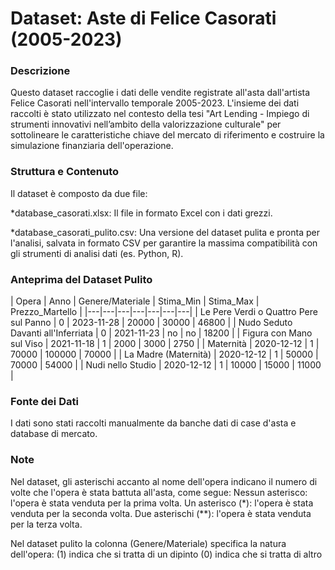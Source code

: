 # Dataset: Aste di Felice Casorati (2005-2023)

### Descrizione
Questo dataset raccoglie i dati delle vendite registrate all'asta dall'artista Felice Casorati nell'intervallo temporale 2005-2023.
L'insieme dei dati raccolti è stato utilizzato nel contesto della tesi "Art Lending - Impiego di strumenti innovativi nell’ambito della 
valorizzazione culturale"
per sottolineare le caratteristiche chiave del mercato di riferimento e costruire la simulazione finanziaria dell'operazione.

### Struttura e Contenuto
Il dataset è composto da due file:

*database_casorati.xlsx: Il file in formato Excel con i dati grezzi.

*database_casorati_pulito.csv: Una versione del dataset pulita e pronta per l'analisi, salvata in formato CSV per garantire la massima 
compatibilità con gli strumenti di analisi dati (es. Python, R).

### Anteprima del Dataset Pulito
| Opera | Anno | Genere/Materiale | Stima_Min | Stima_Max | Prezzo_Martello |
|---|---|---|---|---|---|---|
| Le Pere Verdi o Quattro Pere sul Panno | 0 | 2023-11-28 | 20000 | 30000 | 46800 | 
| Nudo Seduto Davanti all'Inferriata | 0 | 2021-11-23 | no | no | 18200 | 
| Figura con Mano sul Viso | 2021-11-18 | 1 | 2000 | 3000 | 2750 | 
| Maternità | 2020-12-12 | 1 | 70000 | 100000 | 70000 | 
| La Madre (Maternità) | 2020-12-12 | 1 | 50000 | 70000 | 54000 |
| Nudi nello Studio | 2020-12-12 | 1 | 10000 | 15000 | 11000 | 

### Fonte dei Dati
I dati sono stati raccolti manualmente da banche dati di case d'asta e database di mercato.

### Note 

Nel dataset, gli asterischi accanto al nome dell'opera indicano il numero di volte che l'opera è stata battuta all'asta, come segue:
Nessun asterisco: l'opera è stata venduta per la prima volta.
Un asterisco (*): l'opera è stata venduta per la seconda volta.
Due asterischi (**): l'opera è stata venduta per la terza volta.

Nel dataset pulito la colonna (Genere/Materiale) specifica la natura dell'opera:
(1) indica che si tratta di un dipinto
(0) indica che si tratta di altro
